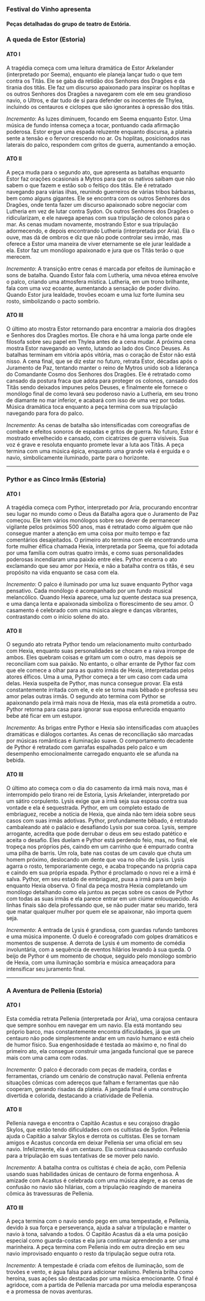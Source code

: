 ### Festival do Vinho apresenta
#### Peças detalhadas do grupo de teatro de Estória.

### A queda de Estor (Estoria)
#### ATO I
A tragédia começa com uma leitura dramática de Estor Arkelander (interpretado por Seema), enquanto ele planeja lançar tudo o que tem contra os Titãs. Ele se gaba da retidão dos Senhores dos Dragões e da tirania dos titãs. Ele faz um discurso apaixonado para inspirar os hoplitas e os outros Senhores dos Dragões a navegarem com ele em seu grandioso navio, o Ultros, e dar tudo de si para defender os inocentes de Thylea, incluindo os centauros e ciclopes que são ignorantes à opressão dos titãs.

*Incremento*: As luzes diminuem, focando em Seema enquanto Estor. Uma música de fundo intensa começa a tocar, pontuando cada afirmação poderosa. Estor ergue uma espada reluzente enquanto discursa, a plateia sente a tensão e o fervor crescendo no ar. Os hoplitas, posicionados nas laterais do palco, respondem com gritos de guerra, aumentando a emoção.

#### ATO II
A peça muda para o segundo ato, que apresenta as batalhas enquanto Estor faz orações ocasionais a Mytros para que os nativos saibam que não sabem o que fazem e estão sob o feitiço dos titãs. Ele é retratado navegando para várias ilhas, reunindo guerreiros de várias tribos bárbaras, bem como alguns gigantes. Ele se encontra com os outros Senhores dos Dragões, onde tenta fazer um discurso apaixonado sobre negociar com Lutheria em vez de lutar contra Sydon. Os outros Senhores dos Dragões o ridicularizam, e ele navega apenas com sua tripulação de colonos para o mar. As cenas mudam novamente, mostrando Estor e sua tripulação adormecendo, e depois encontrando Lutheria (interpretada por Aria). Ela o ouve, mas dá de ombros e diz que não pode controlar seu irmão, mas oferece a Estor uma maneira de viver eternamente se ele jurar lealdade a ela. Estor faz um monólogo apaixonado e jura que os Titãs terão o que merecem.

*Incremento*: A transição entre cenas é marcada por efeitos de iluminação e sons de batalha. Quando Estor fala com Lutheria, uma névoa etérea envolve o palco, criando uma atmosfera mística. Lutheria, em um trono brilhante, fala com uma voz ecoante, aumentando a sensação de poder divino. Quando Estor jura lealdade, trovões ecoam e uma luz forte ilumina seu rosto, simbolizando o pacto sombrio.

#### ATO III
O último ato mostra Estor retornando para encontrar a maioria dos dragões e Senhores dos Dragões mortos. Ele chora e há uma longa parte onde ele filosofa sobre seu papel em Thylea antes de a cena mudar. A próxima cena mostra Estor navegando ao vento, lutando ao lado dos Cinco Deuses. As batalhas terminam em vitória após vitória, mas o coração de Estor não está nisso. A cena final, que se diz estar no futuro, retrata Estor, décadas após o Juramento de Paz, tentando manter o reino de Mytros unido sob a liderança do Comandante Cosmo dos Senhores dos Dragões. Ele é retratado como cansado da postura fraca que adota para proteger os colonos, cansado dos Titãs sendo deixados impunes pelos Deuses, e finalmente ele fornece o monólogo final de como levará seu poderoso navio a Lutheria, em seu trono de diamante no mar inferior, e acabará com isso de uma vez por todas. Música dramática toca enquanto a peça termina com sua tripulação navegando para fora do palco.

*Incremento*: As cenas de batalha são intensificadas com coreografias de combate e efeitos sonoros de espadas e gritos de guerra. No futuro, Estor é mostrado envelhecido e cansado, com cicatrizes de guerra visíveis. Sua voz é grave e resoluta enquanto promete levar a luta aos Titãs. A peça termina com uma música épica, enquanto uma grande vela é erguida e o navio, simbolicamente iluminado, parte para o horizonte.

---

### Pythor e as Cinco Irmãs (Estoria)
#### ATO I
A tragédia começa com Pythor, interpretado por Aria, procurando encontrar seu lugar no mundo como o Deus da Batalha agora que o Juramento de Paz começou. Ele tem vários monólogos sobre seu dever de permanecer vigilante pelos próximos 500 anos, mas é retratado como alguém que não consegue manter a atenção em uma coisa por muito tempo e faz comentários desajeitados. O primeiro ato termina com ele encontrando uma forte mulher élfica chamada Hexia, interpretada por Seema, que foi adotada por uma família com outras quatro irmãs, e como suas personalidades poderosas incendiaram uma paixão entre eles. Pythor encerra o ato exclamando que seu amor por Hexia, e não a batalha contra os titãs, é seu propósito na vida enquanto se casa com ela.

*Incremento*: O palco é iluminado por uma luz suave enquanto Pythor vaga pensativo. Cada monólogo é acompanhado por um fundo musical melancólico. Quando Hexia aparece, uma luz quente destaca sua presença, e uma dança lenta e apaixonada simboliza o florescimento de seu amor. O casamento é celebrado com uma música alegre e danças vibrantes, contrastando com o início solene do ato.

#### ATO II
O segundo ato retrata Pythor tendo um relacionamento muito conturbado com Hexia, enquanto suas personalidades se chocam e a raiva irrompe de ambos. Eles quebram coisas e gritam um com o outro, mas depois se reconciliam com sua paixão. No entanto, o olhar errante de Pythor faz com que ele comece a olhar para as quatro irmãs de Hexia, interpretadas pelos atores élficos. Uma a uma, Pythor começa a ter um caso com cada uma delas. Hexia suspeita de Pythor, mas nunca consegue provar. Ela está constantemente irritada com ele, e ele se torna mais bêbado e professa seu amor pelas outras irmãs. O segundo ato termina com Pythor se apaixonando pela irmã mais nova de Hexia, mas ela está prometida a outro. Pythor retorna para casa para ignorar sua esposa enfurecida enquanto bebe até ficar em um estupor.

*Incremento*: As brigas entre Pythor e Hexia são intensificadas com atuações dramáticas e diálogos cortantes. As cenas de reconciliação são marcadas por músicas românticas e iluminação suave. O comportamento decadente de Pythor é retratado com garrafas espalhadas pelo palco e um desempenho emocionalmente carregado enquanto ele se afunda na bebida. 

#### ATO III
O último ato começa com o dia do casamento da irmã mais nova, mas é interrompido pelo tirano rei de Estoria, Lysis Arkelander, interpretado por um sátiro corpulento. Lysis exige que a irmã seja sua esposa contra sua vontade e ela é sequestrada. Pythor, em um completo estado de embriaguez, recebe a notícia de Hexia, que ainda não tem ideia sobre seus casos com suas irmãs adotivas. Pythor, profundamente bêbado, é retratado cambaleando até o palácio e desafiando Lysis por sua coroa. Lysis, sempre arrogante, acredita que pode derrubar o deus em seu estado patético e aceita o desafio. Eles duelam e Pythor está perdendo feio, mas, no final, ele tropeça nos próprios pés, caindo em um carrinho que é empurrado contra uma pilha de barris. Um rola, bate nas costas de um cavalo que chuta um homem próximo, deslocando um dente que voa no olho de Lysis. Lysis agarra o rosto, temporariamente cego, e acaba tropeçando na própria capa e caindo em sua própria espada. Pythor é proclamado o novo rei e a irmã é salva. Pythor, em seu estado de embriaguez, puxa a irmã para um beijo enquanto Hexia observa. O final da peça mostra Hexia completando um monólogo detalhando como ela juntou as peças sobre os casos de Pythor com todas as suas irmãs e ela parece entrar em um ciúme enlouquecido. As linhas finais são dela professando que, se não puder matar seu marido, terá que matar qualquer mulher por quem ele se apaixonar, não importa quem seja.

*Incremento*: A entrada de Lysis é grandiosa, com guardas rufando tambores e uma música imponente. O duelo é coreografado com golpes dramáticos e momentos de suspense. A derrota de Lysis é um momento de comédia involuntária, com a sequência de eventos hilários levando à sua queda. O beijo de Pythor é um momento de choque, seguido pelo monólogo sombrio de Hexia, com uma iluminação sombria e música ameaçadora para intensificar seu juramento final.

---

### A Aventura de Pellenia (Estoria)
#### ATO I
Esta comédia retrata Pellenia (interpretada por Aria), uma corajosa centaura que sempre sonhou em navegar em um navio. Ela está montando seu próprio barco, mas constantemente encontra dificuldades, já que um centauro não pode simplesmente andar em um navio humano e está cheio de humor físico. Sua engenhosidade é testada ao máximo e, no final do primeiro ato, ela consegue construir uma jangada funcional que se parece mais com uma cama com rodas.

*Incremento*: O palco é decorado com peças de madeira, cordas e ferramentas, criando um cenário de construção naval. Pellenia enfrenta situações cômicas com adereços que falham e ferramentas que não cooperam, gerando risadas da plateia. A jangada final é uma construção divertida e colorida, destacando a criatividade de Pellenia.

#### ATO II
Pellenia navega e encontra o Capitão Acastus e seu corajoso dragão Skylos, que estão tendo dificuldades com os cultistas de Sydon. Pellenia ajuda o Capitão a salvar Skylos e derrota os cultistas. Eles se tornam amigos e Acastus concorda em deixar Pellenia ser uma oficial em seu navio. Infelizmente, ela é um centauro. Ela continua causando confusão para a tripulação em suas tentativas de se mover pelo navio.

*Incremento*: A batalha contra os cultistas é cheia de ação, com Pellenia usando suas habilidades únicas de centauro de forma engenhosa. A amizade com Acastus é celebrada com uma música alegre, e as cenas de confusão no navio são hilárias, com a tripulação reagindo de maneira cômica às travessuras de Pellenia.

#### ATO III
A peça termina com o navio sendo pego em uma tempestade, e Pellenia, devido à sua força e perseverança, ajuda a salvar a tripulação e manter o navio à tona, salvando a todos. O Capitão Acastus dá a ela uma posição especial como guarda-costas e ela jura continuar aprendendo a ser uma marinheira. A peça termina com Pellenia indo em outra direção em seu navio improvisado enquanto o resto da tripulação segue outra rota.

*Incremento*: A tempestade é criada com efeitos de iluminação, som de trovões e vento, e água falsa para adicionar realismo. Pellenia brilha como heroína, suas ações são destacadas por uma música emocionante. O final é agridoce, com a partida de Pellenia marcada por uma melodia esperançosa e a promessa de novas aventuras.

